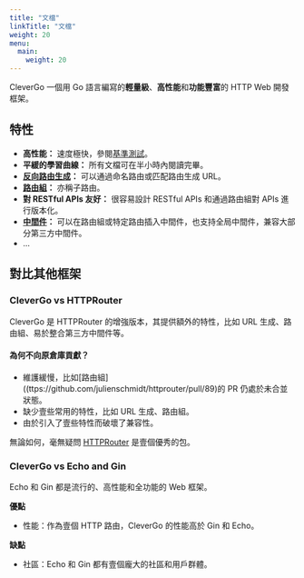 ```yaml
---
title: "文檔"
linkTitle: "文檔"
weight: 20
menu:
  main:
    weight: 20
---
```


CleverGo 一個用 Go 語言編寫的<strong>輕量級</strong>、<strong>高性能</strong>和<strong>功能豐富</strong>的 HTTP Web 開發框架。

## 特性

- **高性能：** 速度極快，參閱[基準測試](/zh-hant/docs/benchmark)。
- **平緩的學習曲線：** 所有文檔可在半小時內閱讀完畢。
- **[反向路由生成](/zh-hant/docs/routing/url-generation)：** 可以通過命名路由或匹配路由生成 URL。
- **[路由組](/zh-hant/docs/routing/route-group)：** 亦稱子路由。
- **對 RESTful APIs 友好：** 很容易設計 RESTful APIs 和通過路由組對 APIs 進行版本化。
- **[中間件](/zh-hant/docs/middleware)：** 可以在路由組或特定路由插入中間件，也支持全局中間件，兼容大部分第三方中間件。
- ...

## 對比其他框架

### CleverGo vs HTTPRouter

CleverGo 是 HTTPRouter 的增強版本，其提供額外的特性，比如 URL 生成、路由組、易於整合第三方中間件等。

#### 為何不向原倉庫貢獻？

- 維護緩慢，比如[路由組]((ttps://github.com/julienschmidt/httprouter/pull/89)的 PR 仍處於未合並狀態。
- 缺少壹些常用的特性，比如 URL 生成、路由組。
- 由於引入了壹些特性而破壞了兼容性。

無論如何，毫無疑問 [HTTPRouter](https://github.com/julienschmidt/httprouter) 是壹個優秀的包。

### CleverGo vs Echo and Gin

Echo 和 Gin 都是流行的、高性能和全功能的 Web 框架。

**優點**

- 性能：作為壹個 HTTP 路由，CleverGo 的性能高於 Gin 和 Echo。

**缺點**

- 社區：Echo 和 Gin 都有壹個龐大的社區和用戶群體。
